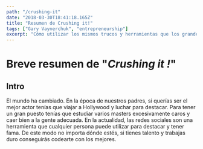 ```yaml
---
path: "/crushing-it"
date: "2018-03-30T18:41:18.165Z"
title: "Resumen de Crushing it!"
tags: ["Gary Vaynerchuk", "entrepreneurship"]
excerpt: "Cómo utilizar los mismos trucos y herramientas que los grandes emprendedores utilizan para construir sus negocios y tener influencia."
---
```


# Breve resumen de "*Crushing it !*"
## Intro
El mundo ha cambiado. En la época de nuestros padres, si querías ser el mejor actor tenías que viajar a Hollywood y luchar para destacar. Para tener un gran puesto tenías que estudiar varios masters excesivamente caros y caer bien a la gente adecuada.
En la actualidad, las redes sociales son una herramienta que cualquier persona puede utilizar para destacar y tener fama. De este modo no importa dónde estés, si tienes talento y trabajas duro conseguirás codearte con los mejores.

